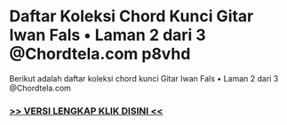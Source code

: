
 # Daftar Koleksi Chord  Kunci Gitar Iwan Fals • Laman 2 dari 3 @Chordtela.com p8vhd


Berikut adalah daftar koleksi chord  kunci Gitar Iwan Fals • Laman 2 dari 3 @Chordtela.com

###  <a href="https://shortlighzx.web.app?sq=Daftar Koleksi Chord  Kunci Gitar Iwan Fals • Laman 2 dari 3 @Chordtela.com"> >> VERSI LENGKAP KLIK DISINI << </a>
